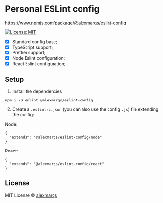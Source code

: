 # Personal ESLint config

https://www.npmjs.com/package/@alexmarqs/eslint-config

[![License: MIT](https://img.shields.io/badge/License-MIT-green.svg)](https://opensource.org/licenses/MIT)

- [x] Standard config base;
- [x] TypeScript support;
- [x] Prettier support;
- [x] Node Eslint configuration;
- [x] React Eslint configuration;

## Setup

1. Install the dependencies

```
npm i -D eslint @alexmarqs/eslint-config
```

2. Create a `.eslintrc.json` (you can also use the config `.js`) file extending the config:

Node:

```
{
  "extends": "@alexmarqs/eslint-config/node"
}
```

React:

```
{
  "extends": "@alexmarqs/eslint-config/react"
}
```

## License

MIT License © [alexmarqs](https://github.com/alexmarqs)
